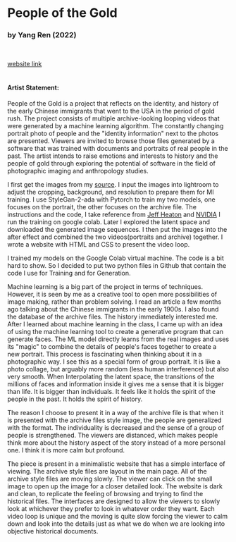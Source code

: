 # People of the Gold
### by Yang Ren (2022)
<br>

[website link](https://yangren72.github.io/People-of-the-Gold/website/)
<br><br>

#### Artist Statement:

People of the Gold is a project that reflects on the identity, and history of the early Chinese immigrants that went to the USA in the period of gold rush. The project consists of multiple archive-looking looping videos that were generated by a machine learning algorithm. The constantly changing portrait photo of people and the "identity information" next to the photos are presented. Viewers are invited to browse those files generated by a software that was trained with documents and portraits of real people in the past. The artist intends to raise emotions and interests to history and the people of gold through exploring the potential of software in the field of photographic imaging and anthropology studies.

I first get the images from my [source](https://digitallibrary.californiahistoricalsociety.org/object/22481?solr_nav%5Bid%5D=74504d2e9f0c5c063c30&solr_nav%5Bpage%5D=2&solr_nav%5Boffset%5D=9#page/1/mode/2up). I input the images into lightroom to adjust the cropping, background, and resolution to prepare them for Ml training. I use StyleGan-2-ada with Pytorch to train my two models, one focuses on the portrait, the other focuses on the archive file. The instructions and the code, I take reference from [Jeff Heaton](https://github.com/jeffheaton) and [NVIDIA](https://github.com/NVlabs/stylegan2-ada-pytorch) I run the training on google colab. Later I explored the latent space and downloaded the generated image sequences. I then put the images into the after effect and combined the two videos(portraits and archive) together. I wrote a website with HTML and CSS to present the video loop.

I trained my models on the Google Colab virtual machine. The code is a bit hard to show. So I decided to put two python files in Github that contain the code I use for Training and for Generation.

Machine learning is a big part of the project in terms of techniques. However, it is seen by me as a creative tool to open more possibilities of image making, rather than problem solving. I read an article a few months ago talking about the Chinese immigrants in the early 1900s. I also found the database of the archive files. The history immediately interested me. After I learned about machine learning in the class, I came up with an idea of using the machine learning tool to create a generative program that can generate faces. The ML model directly learns from the real images and uses its "magic" to combine the details of people's faces together to create a new portrait. This process is fascinating when thinking about it in a photographic way. I see this as a special form of group portrait. It is like a photo collage, but arguably more random (less human interference) but also very smooth. When Interpolating the latent space, the transitions of the millions of faces and information inside it gives me a sense that it is bigger than life. It is bigger than individuals. It feels like it holds the spirit of the people in the past. It holds the spirit of history.

The reason I choose to present it in a way of the archive file is that when it is presented with the archive files style image, the people are generalized with the format. The individuality is decreased and the sense of a group of people is strengthened. The viewers are distanced, which makes people think more about the history aspect of the story instead of a more personal one. I think it is more calm but profound.

The piece is present in a minimalistic website that has a simple interface of viewing. The archive style files are layout in the main page. All of the archive style files are moving slowly. The viewer can click on the small image to open up the image for a closer detailed look. The website is dark and clean, to replicate the feeling of browsing and trying to find the historical files. The interfaces are designed to allow the viewers to slowly look at whichever they prefer to look in whatever order they want. Each video loop is unique and the moving is quite slow forcing the viewer to calm down and look into the details just as what we do when we are looking into objective historical documents.

